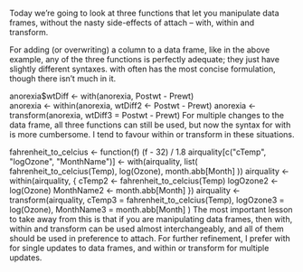 Today we’re going to look at three functions that let you manipulate data frames, without the nasty side-effects of attach – with, within and transform.  

For adding (or overwriting) a column to a data frame, like in the above example, any of the three functions is perfectly adequate; they just have slightly different syntaxes. with often has the most concise formulation, though there isn’t much in it.    

   anorexia$wtDiff <- with(anorexia, Postwt - Prewt)  
   anorexia <- within(anorexia, wtDiff2 <- Postwt - Prewt)
anorexia <- transform(anorexia, wtDiff3 = Postwt - Prewt)
For multiple changes to the data frame, all three functions can still be used, but now the syntax for with is more cumbersome. I tend to favour within or transform in these situations.

fahrenheit_to_celcius <- function(f) (f - 32) / 1.8
airquality[c("cTemp", "logOzone", "MonthName")] <- with(airquality, list(
  fahrenheit_to_celcius(Temp),
  log(Ozone),
  month.abb[Month]
))
airquality <- within(airquality,
{
  cTemp2     <- fahrenheit_to_celcius(Temp)
  logOzone2  <- log(Ozone)
  MonthName2 <- month.abb[Month]
})
airquality <- transform(airquality,
  cTemp3     = fahrenheit_to_celcius(Temp),
  logOzone3  = log(Ozone),
  MonthName3 = month.abb[Month]
)
The most important lesson to take away from this is that if you are manipulating data frames, then with, within and transform can be used almost interchangeably, and all of them should be used in preference to attach. For further refinement, I prefer with for single updates to data frames, and within or transform for multiple updates.

